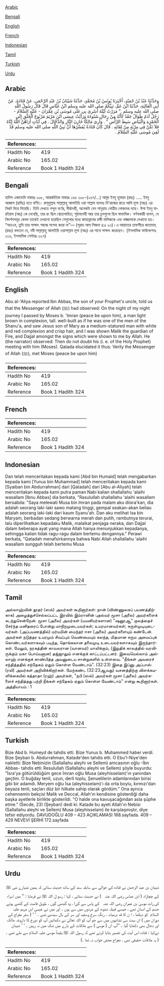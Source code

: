 [Arabic](#arabic)

[Bengali](#bengali)

[English](#english)

[French](#french)

[Indonesian](#indonesian)

[Tamil](#tamil)

[Turkish](#turkish)

[Urdu](#urdu)

## Arabic


<div dir="rtl" lang="ar" style={{fontSize:'larger',backgroundColor:'#f8f9fa',padding:20}}>
وَحَدَّثَنَا عَبْدُ بْنُ حُمَيْدٍ، أَخْبَرَنَا يُونُسُ بْنُ مُحَمَّدٍ، حَدَّثَنَا شَيْبَانُ بْنُ عَبْدِ الرَّحْمَنِ، عَنْ قَتَادَةَ، عَنْ أَبِي الْعَالِيَةِ، حَدَّثَنَا ابْنُ عَمِّ، نَبِيِّكُمْ صلى الله عليه وسلم ابْنُ عَبَّاسٍ قَالَ قَالَ رَسُولُ اللَّهِ صلى الله عليه وسلم ‏ "‏ مَرَرْتُ لَيْلَةَ أُسْرِيَ بِي عَلَى مُوسَى بْنِ عِمْرَانَ - عَلَيْهِ السَّلاَمُ - رَجُلٌ آدَمُ طُوَالٌ جَعْدٌ كَأَنَّهُ مِنْ رِجَالِ شَنُوءَةَ وَرَأَيْتُ عِيسَى ابْنَ مَرْيَمَ مَرْبُوعَ الْخَلْقِ إِلَى الْحُمْرَةِ وَالْبَيَاضِ سَبِطَ الرَّأْسِ ‏"‏ ‏.‏ وَأُرِيَ مَالِكًا خَازِنَ النَّارِ وَالدَّجَّالَ ‏.‏ فِي آيَاتٍ أَرَاهُنَّ اللَّهُ إِيَّاهُ فَلاَ تَكُنْ فِي مِرْيَةٍ مِنْ لِقَائِهِ ‏.‏ قَالَ كَانَ قَتَادَةُ يُفَسِّرُهَا أَنَّ نَبِيَّ اللَّهِ صلى الله عليه وسلم قَدْ لَقِيَ مُوسَى عَلَيْهِ السَّلاَمُ ‏.‏
</div>
<div style={{backgroundColor:'#f8f9fa',padding:20, marginBottom: 10}}><table> <thead> <tr> <th>References:</th> <th></th> </tr> </thead> <tbody><tr><td>Hadith No</td><td>419</td></tr><tr><td>Arabic No</td><td>165.02</td></tr><tr><td>Reference</td><td>Book 1 Hadith 324</td></tr></tbody></table></div>

## Bengali


<div dir="ltr" lang="bn" style={{fontSize:'larger',backgroundColor:'#f8f9fa',padding:20}}>
হাদিস একাডেমি নাম্বারঃ ৩০৮, আন্তর্জাতিক নাম্বারঃ ১৬৫ ৩০৮-(২৬৭/...) আবূদ ইবনু হুমায়দ (রহঃ) ..... ইবনু আব্বাস (রাযিঃ) হতে বর্ণিত। রাসূলুল্লাহ সাল্লাল্লাহু আলাইহি ওয়া সাল্লাম বলেনঃ মি'রাজের রাত্রে আমি মূসা (আঃ) এর নিকট দিয়ে গিয়েছি। তিনি দেখতে গন্দুম বর্ণের, দীর্ঘদেহী, অনেকটা যেন শানুয়াহ গোত্রীয় লোকদের ন্যায়। ঈসা ইবনু মারইয়াম (আঃ) কে দেখেছি, তার রং ছিল শ্বেতলোহিত; সুঠামদেহী আর তার চুলগুলো ছিল স্বাভাবিক। বর্ণনাকারী বলেন, যে নিদর্শনসমূহ কেবল তাকেই দেখানো হয়েছিল সেগুলোর মধ্যে জাহান্নামের রক্ষী মালিককে এবং দাজ্জালকে দেখানো হয়। “অতএব, তুমি তার সাক্ষাৎ সম্বন্ধে সন্দেহ করো না”— (সূরাহ আস্ সিজদা ৪১ঃ ২৩)।এ আয়াতের তাফসীরে কাতাদাহ্ (রহঃ) বলতেন যে, নবী সাল্লাল্লাহু আলাইহি ওয়াসাল্লাম মূসা (আঃ) এর সাথে সাক্ষাৎ করেছেন। (ইসলামিক ফাউন্ডেশনঃ ৩১৬, ইসলামিক সেন্টারঃ ৩২৭)
</div>
<div style={{backgroundColor:'#f8f9fa',padding:20, marginBottom: 10}}><table> <thead> <tr> <th>References:</th> <th></th> </tr> </thead> <tbody><tr><td>Hadith No</td><td>419</td></tr><tr><td>Arabic No</td><td>165.02</td></tr><tr><td>Reference</td><td>Book 1 Hadith 324</td></tr></tbody></table></div>

## English


<div dir="ltr" lang="en" style={{fontSize:'larger',backgroundColor:'#f8f9fa',padding:20}}>
Abu al-'Aliya reported:Ibn Abbas, the son of your Prophet's uncle, told us that the Messenger of Allah (ﷺ) had observed: On the night of my night journey I passed by Moses b. 'Imran (peace be upon him), a man light brown in complexion, tall. well-built as if he was one of the men of the Shanu'a, and saw Jesus son of Mary as a medium-statured man with white and red complexion and crisp hair, and I was shown Malik the guardian of Fire, and Dajjal amongst the signs which were shown to me by Allah. He (the narrator) observed: Then do not doubt his (i. e. of the Holy Prophet) meeting with him (Moses). Qatada elucidated it thus: Verily the Messenger of Allah (ﷺ), met Moses (peace be upon him)
</div>
<div style={{backgroundColor:'#f8f9fa',padding:20, marginBottom: 10}}><table> <thead> <tr> <th>References:</th> <th></th> </tr> </thead> <tbody><tr><td>Hadith No</td><td>419</td></tr><tr><td>Arabic No</td><td>165.02</td></tr><tr><td>Reference</td><td>Book 1 Hadith 324</td></tr></tbody></table></div>

## French


<div dir="ltr" lang="fr" style={{fontSize:'larger',backgroundColor:'#f8f9fa',padding:20}}>

</div>
<div style={{backgroundColor:'#f8f9fa',padding:20, marginBottom: 10}}><table> <thead> <tr> <th>References:</th> <th></th> </tr> </thead> <tbody><tr><td>Hadith No</td><td>419</td></tr><tr><td>Arabic No</td><td>165.02</td></tr><tr><td>Reference</td><td>Book 1 Hadith 324</td></tr></tbody></table></div>

## Indonesian


<div dir="ltr" lang="id" style={{fontSize:'larger',backgroundColor:'#f8f9fa',padding:20}}>
Dan telah menceritakan kepada kami [Abd bin Humaid] telah mengabarkan kepada kami [Yunus bin Muhammad] telah menceritakan kepada kami [Syaiban bin Abdurrahman] dari [Qatadah] dari [Abu al-Aliyah] telah menceritakan kepada kami putra paman Nabi kalian shallallahu 'alaihi wasallam [Ibnu Abbas] dia berkata, "Rasulullah shallallahu 'alaihi wasallam bersabda: "Saya melewati Musa bin Imran pada malam aku diisra'kan, dia adalah seorang laki-laki sawo matang tinggi, gempal seakan-akan beliau adalah seorang laki-laki dari kaum Syanu'ah. Dan aku melihat Isa bin Maryam, berbadan sedang berwarna merah dan putih, rambutnya terurai, lalu diperlihatkan kepadaku Malik, malaikat penjaga neraka, dan Dajjal dalam beberapa ayat yang mana Allah hanya menunjukkan kepadanya, sehingga kalian tidak ragu-ragu dalam bertemu dengannya." Perawi berkata, "Qatadah menafsirkannya bahwa Nabi Allah shallallahu 'alaihi wasallam sungguh telah bertemu Musa
</div>
<div style={{backgroundColor:'#f8f9fa',padding:20, marginBottom: 10}}><table> <thead> <tr> <th>References:</th> <th></th> </tr> </thead> <tbody><tr><td>Hadith No</td><td>419</td></tr><tr><td>Arabic No</td><td>165.02</td></tr><tr><td>Reference</td><td>Book 1 Hadith 324</td></tr></tbody></table></div>

## Tamil


<div dir="ltr" lang="ta" style={{fontSize:'larger',backgroundColor:'#f8f9fa',padding:20}}>
அல்லாஹ்வின் தூதர் (ஸல்) அவர்கள் கூறினார்கள்: நான் (விண்ணுலகப் பயணத்திற்காக) அழைத்துச்செல்லப்பட்ட இரவில் இம்ரானின் புதல்வர் மூசா (அலை) அவர்களைக் கடந்துசென்றேன். மூசா (அலை) அவர்கள் (யமனியர்களான) "ஷனூஆ" குலத்தைச் சேர்ந்த மனிதரைப் போன்று மாநிறமுடையவர்கள்; உயரமானவர்கள்; சுருள்முடியுடைவர்கள். (அப்பயணத்தில்) மர்யமின் மைந்தர் ஈசா (அலை) அவர்களையும் கண்டேன். அவர்கள் நடுத்தர உயரமும் சிவப்பும் வெண்மையும் கலந்த, மிதமான சரும அமைப்புக் கொண்டவர்களாகவும் படிந்த, தொங்கலான தலைமுடி உடையவர்களாகவும் இருந்தார்கள். மேலும், நரகத்தின் காவலரான (வானவர்) மாலிக்கும், (இறுதிக் காலத்தில் வரவிருக்கும் மகா பொய்யனான) தஜ்ஜாலும் எனக்குக் காட்டப்பட்டனர். இவையெல்லாம் அல்லாஹ் எனக்குக் காண்பித்த அவனுடைய சான்றுகளில் உள்ளவை. "நீங்கள் அவரைச் சந்தித்ததில் சந்தேகம் ஏதும் கொள்ள வேண்டாம்". (32:23) இதை இப்னு அப்பாஸ் (ரலி) அவர்கள் அறிவிக்கிறார்கள். மேற்கண்ட (32:23ஆவது) வசனத்திற்கு விளக்கமளிக்கையில் கத்தாதா (ரஹ்) அவர்கள், "நபி (ஸல்) அவர்கள் மூசா (அலை) அவர்களைச் சந்தித்தது பற்றி நீங்கள் சந்தேகம் ஏதும் கொள்ள வேண்டாம்" என்று கூறினார்கள். அத்தியாயம் : 1
</div>
<div style={{backgroundColor:'#f8f9fa',padding:20, marginBottom: 10}}><table> <thead> <tr> <th>References:</th> <th></th> </tr> </thead> <tbody><tr><td>Hadith No</td><td>419</td></tr><tr><td>Arabic No</td><td>165.02</td></tr><tr><td>Reference</td><td>Book 1 Hadith 324</td></tr></tbody></table></div>

## Turkish


<div dir="ltr" lang="tr" style={{fontSize:'larger',backgroundColor:'#f8f9fa',padding:20}}>
Bize Abd b. Humeyd de tahdis etti. Bize Yunus b. Muhammed haber verdi. Bize Şeyban b. Abdurrahman, Katade'den tahdis etti. O Ebu'l-Niye'den nakletti: Bize Nebinizin (Sallallahu aleyhi ve Sellem) amcasının oğlu -İbn Abbas- tahdis etti: Resulullah (Sallallahu aleyhi ve Sellem) şöyle buyurdu: "İsra'ya götürüldüğüm gece İmran oğlu Musa (aleyhisselam)'ın yanından geçtim. O buğday tenli, uzun, derli toplu, Şenuelilerin adamlarından birisi gibi bir adamdı. Meryem oğlu İsa (aleyhisselam)'ı da orta boylu, kırmızı'dan beyaza tenli, saçları düz bir hilkate sahip olarak gördüm." Ona ayrıca cehennemin bekçisi Malik ve Deccal, Allah'ın kendisine gösterdiği daha başka ayetlerle birlikte gösterildi. "O halde ona kavuşacağından asla şüphe etme." (Secde, 23) (Şeyban) dedi ki: Katade bu ayeti Allah'ın Nebisi (Sallallahu aleyhi ve Sellem) Musa (aleyhisselam) ile karşılaşmıştır, diye tefsir ediyordu. DAVUDOĞLU 409 – 423 AÇIKLAMASI 168.sayfada. 409 – 429 NEVEVİ ŞERHİ 172.sayfada
</div>
<div style={{backgroundColor:'#f8f9fa',padding:20, marginBottom: 10}}><table> <thead> <tr> <th>References:</th> <th></th> </tr> </thead> <tbody><tr><td>Hadith No</td><td>419</td></tr><tr><td>Arabic No</td><td>165.02</td></tr><tr><td>Reference</td><td>Book 1 Hadith 324</td></tr></tbody></table></div>

## Urdu


<div dir="rtl" lang="ur" style={{fontSize:'larger',backgroundColor:'#f8f9fa',padding:20}}>
شیبان بن عبد الرحمن نے قتادہ کے حوالے سے سابقہ سند کے ساتھ حدیث سنائی کہ ہمیں تمہارے نبی ﷺ کے چچازاد ( ابن عباس ‌رضی ‌اللہ ‌عنہ ‌ ‌ ) نے حدیث سنائی ، کہا : رسو ل اللہ ﷺ نے فرمایا : ’’ میں اسراء کی رات موسیٰ بن عمران ‌رضی ‌اللہ ‌عنہ ‌ ‌ کے پاس سے گزرا ، وہ گندمی گوں ، طویل قامت کے گٹھے ہوئے جسم کے انسان تھے ، جیسے قبیلہ شنوءہ کے مردوں میں سے ہوں ۔ اور میں نے عیسیٰ ابن مریم ‌علیہ ‌السلام ‌ کو دیکھا ، ا ن کا قد درمیانہ ، رنگ سرخ وسفید اور سر کے بال سیدھے تھے ۔ ‘ ‘ ( سفر معراج کے دوران میں ) ان بہت سی نشانیوں میں سے جو آپ کو اللہ تعالیٰ نے دکھائیں آپ کو دورخ کا داروغہ مالک اور دجال بھی دکھایا گیا ۔ ’’آپ ان ( موسیٰ ) سے ملاقات کے بارے میں شک میں نہ رہیں ۔ ‘ ‘ شیبان نےکہا : قتادہ اس آیت کی تفسیر بتایا کرتے تھے کہ رسول اللہ ﷺ یقیناً موسیٰ علیہ السلام سے ملے تھے ۔ ( یہ ملاقات حقیقی تھی ، معراج محض خواب نہ تھا ۔)
</div>
<div style={{backgroundColor:'#f8f9fa',padding:20, marginBottom: 10}}><table> <thead> <tr> <th>References:</th> <th></th> </tr> </thead> <tbody><tr><td>Hadith No</td><td>419</td></tr><tr><td>Arabic No</td><td>165.02</td></tr><tr><td>Reference</td><td>Book 1 Hadith 324</td></tr></tbody></table></div>